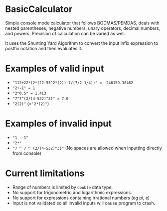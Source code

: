 # BasicCalculator
Simple console mode calculator that follows BODMAS/PEMDAS, deals with nested parentheses, negative numbers, unary operators, decimal numbers, and powers. Precision of calculation can be varied as well.

It uses the Shunting Yard Algorithm to convert the input infix expression to postfix notation and then evaluates it.

# Examples of valid input #

- `"112+22*(2*(22-53^2*(2))-7/(7/2-1/4))" = -246159.38462`
- `"2+-1" = 1`
- `"2^0.5" = 1.413`
- `"7^7^(2/(4-532)^3)" = 7.0`
- `"2(2)"`  (=`"2*(2)"`)


# Examples of invalid input #

- `"1---1"`
- `"2*"`
- `"7 ^ 7 ^ (2/(4-532)^3)"` (No spaces are allowed when inputting directly from console)


# Current limitations #
- Range of numbers is limited by `double` data type.
- No support for trigonometric and logarithmic expressions.
- No support for expressions containing irrational numbers (eg pi, e)
- Input is not validated so all invalid inputs will cause program to crash.
